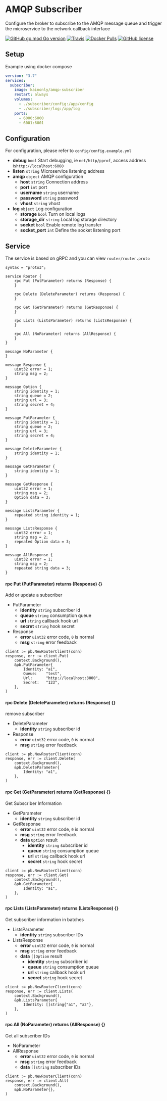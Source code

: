 # AMQP Subscriber

Configure the broker to subscribe to the AMQP message queue and trigger the microservice to the network callback interface

[![GitHub go.mod Go version](https://img.shields.io/github/go-mod/go-version/kainonly/amqp-subscriber?style=flat-square)](https://github.com/kainonly/amqp-subscriber)
[![Travis](https://img.shields.io/travis/kainonly/amqp-subscriber?style=flat-square)](https://www.travis-ci.org/kainonly/amqp-subscriber)
[![Docker Pulls](https://img.shields.io/docker/pulls/kainonly/amqp-subscriber.svg?style=flat-square)](https://hub.docker.com/r/kainonly/amqp-subscriber)
[![GitHub license](https://img.shields.io/badge/license-MIT-blue.svg?style=flat-square)](https://raw.githubusercontent.com/kainonly/samqp-subscriber/master/LICENSE)

## Setup

Example using docker compose

```yaml
version: "3.7"
services: 
  subscriber:
    image: kainonly/amqp-subscriber
    restart: always
    volumes:
      - ./subscriber/config:/app/config
      - ./subscriber/log:/app/log
    ports:
      - 6000:6000
      - 6001:6001
```

## Configuration

For configuration, please refer to `config/config.example.yml`

- **debug** `bool` Start debugging, ie `net/http/pprof`, access address is`http://localhost:6060`
- **listen** `string` Microservice listening address
- **amqp** `object` AMQP configuration
    - **host** `string` Connection address
    - **port** `int` port
    - **username** `string` username
    - **password** `string` password
    - **vhost** `string` vhost
- **log** `object` Log configuration
    - **storage** `bool` Turn on local logs
    - **storage_dir** `string` Local log storage directory
    - **socket** `bool` Enable remote log transfer
    - **socket_port** `int` Define the socket listening port
    
## Service

The service is based on gRPC and you can view `router/router.proto`

```
syntax = "proto3";

service Router {
    rpc Put (PutParameter) returns (Response) {
    }

    rpc Delete (DeleteParameter) returns (Response) {
    }

    rpc Get (GetParameter) returns (GetResponse) {
    }

    rpc Lists (ListsParameter) returns (ListsResponse) {
    }

    rpc All (NoParameter) returns (AllResponse) {
    }
}

message NoParameter {
}

message Response {
    uint32 error = 1;
    string msg = 2;
}

message Option {
    string identity = 1;
    string queue = 2;
    string url = 3;
    string secret = 4;
}

message PutParameter {
    string identity = 1;
    string queue = 2;
    string url = 3;
    string secret = 4;
}

message DeleteParameter {
    string identity = 1;
}

message GetParameter {
    string identity = 1;
}

message GetResponse {
    uint32 error = 1;
    string msg = 2;
    Option data = 3;
}

message ListsParameter {
    repeated string identity = 1;
}

message ListsResponse {
    uint32 error = 1;
    string msg = 2;
    repeated Option data = 3;
}

message AllResponse {
    uint32 error = 1;
    string msg = 2;
    repeated string data = 3;
}
```

#### rpc Put (PutParameter) returns (Response) {}

Add or update a subscriber

- PutParameter
  - **identity** `string` subscriber id
  - **queue** `string` consumption queue
  - **url** `string` callback hook url
  - **secret** `string` hook secret
- Response
  - **error** `uint32` error code, `0` is normal
  - **msg** `string` error feedback

```golang
client := pb.NewRouterClient(conn)
response, err := client.Put(
    context.Background(),
    &pb.PutParameter{
        Identity: "a1",
        Queue:    "test",
        Url:      "http://localhost:3000",
        Secret:   "123",
    },
)
```

#### rpc Delete (DeleteParameter) returns (Response) {}

remove subscriber

- DeleteParameter
  - **identity** `string` subscriber id
- Response
  - **error** `uint32` error code, `0` is normal
  - **msg** `string` error feedback

```golang
client := pb.NewRouterClient(conn)
response, err := client.Delete(
    context.Background(),
    &pb.DeleteParameter{
        Identity: "a1",
    },
)
```

#### rpc Get (GetParameter) returns (GetResponse) {}

Get Subscriber Information

- GetParameter
  - **identity** `string` subscriber id
- GetResponse
  - **error** `uint32` error code, `0` is normal
  - **msg** `string` error feedback
  - **data** `Option` result
    - **identity** `string` subscriber id
    - **queue** `string` consumption queue
    - **url** `string` callback hook url
    - **secret** `string` hook secret

```golang
client := pb.NewRouterClient(conn)
response, err := client.Get(
    context.Background(),
    &pb.GetParameter{
        Identity: "a1",
    },
)
```

#### rpc Lists (ListsParameter) returns (ListsResponse) {}

Get subscriber information in batches

- ListsParameter
  - **identity** `string` subscriber IDs
- ListsResponse
  - **error** `uint32` error code, `0` is normal
  - **msg** `string` error feedback
  - **data** `[]Option` result
    - **identity** `string` subscriber id
    - **queue** `string` consumption queue
    - **url** `string` callback hook url
    - **secret** `string` hook secret 

```golang
client := pb.NewRouterClient(conn)
response, err := client.Lists(
    context.Background(),
    &pb.ListsParameter{
        Identity: []string{"a1", "a2"},
    },
)
```

#### rpc All (NoParameter) returns (AllResponse) {}

Get all subscriber IDs

- NoParameter
- AllResponse
  - **error** `uint32` error code, `0` is normal
  - **msg** `string` error feedback
  - **data** `[]string` subscriber IDs

```golang
client := pb.NewRouterClient(conn)
response, err := client.All(
    context.Background(),
    &pb.NoParameter{},
)
```